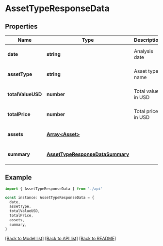# AssetTypeResponseData

## Properties

| Name              | Type                                                                | Description        | Notes                             |
| ----------------- | ------------------------------------------------------------------- | ------------------ | --------------------------------- |
| **date**          | **string**                                                          | Analysis date      | [optional] [default to undefined] |
| **assetType**     | **string**                                                          | Asset type name    | [optional] [default to undefined] |
| **totalValueUSD** | **number**                                                          | Total value in USD | [optional] [default to undefined] |
| **totalPrice**    | **number**                                                          | Total price in USD | [optional] [default to undefined] |
| **assets**        | [**Array&lt;Asset&gt;**](Asset.md)                                  |                    | [optional] [default to undefined] |
| **summary**       | [**AssetTypeResponseDataSummary**](AssetTypeResponseDataSummary.md) |                    | [optional] [default to undefined] |

## Example

```typescript
import { AssetTypeResponseData } from './api'

const instance: AssetTypeResponseData = {
  date,
  assetType,
  totalValueUSD,
  totalPrice,
  assets,
  summary,
}
```

[[Back to Model list]](../README.md#documentation-for-models) [[Back to API list]](../README.md#documentation-for-api-endpoints) [[Back to README]](../README.md)
